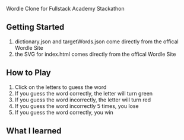 Wordle Clone for Fullstack Academy Stackathon

## Getting Started

1. dictionary.json and targetWords.json come directly from the offical Wordle Site
2. the SVG for index.html comes directly from the offical Wordle Site

## How to Play

1. Click on the letters to guess the word
2. If you guess the word correctly, the letter will turn green
3. If you guess the word incorrectly, the letter will turn red
4. If you guess the word incorrectly 5 times, you lose
5. If you guess the word correctly, you win

## What I learned
